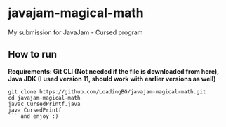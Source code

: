 # javajam-magical-math
My submission for JavaJam - Cursed program

## How to run
**Requirements: Git CLI (Not needed if the file is downloaded from here), Java JDK (I used version 11, should work with earlier versions as well)**
```
git clone https://github.com/LoadingBG/javajam-magical-math.git
cd javajam-magical-math
javac CursedPrintf.java
java CursedPrintf
``` and enjoy :)
